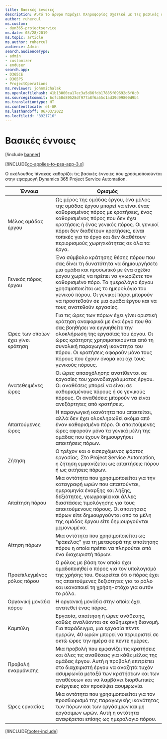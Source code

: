 ```yaml
---
title: Βασικές έννοιες
description: Αυτό το άρθρο παρέχει πληροφορίες σχετικά με τις βασικές έννοιες για τη διαχείριση πόρων στο Project Service Automation.
author: ruhercul
ms.custom:
- dyn365-projectservice
ms.date: 03/28/2019
ms.topic: article
ms.author: ruhercul
audience: Admin
search.audienceType:
- admin
- customizer
- enduser
search.app:
- D365CE
- D365PS
- ProjectOperations
ms.reviewer: johnmichalak
ms.openlocfilehash: 41b13000ca17ec3a5d86fdb17885f09692d6f0c0
ms.sourcegitcommit: 6cfc50d89528df977a8f6a55c1ad39d99800d9b4
ms.translationtype: HT
ms.contentlocale: el-GR
ms.lasthandoff: 06/03/2022
ms.locfileid: "8921716"
---
```

# <a name="key-concepts"></a>Βασικές έννοιες

[!include [banner](../includes/psa-now-project-operations.md)]

[!INCLUDE[cc-applies-to-psa-app-3.x](../includes/cc-applies-to-psa-app-3x.md)]

Ο ακόλουθος πίνακας καθορίζει τις βασικές έννοιες που χρησιμοποιούνται στην εφαρμογή Dynamics 365 Project Service Automation.

| Έννοια                    | Ορισμός |
|----------------------------|------------|
| Μέλος ομάδας έργου        | Ως μέρος της ομάδας έργου, ένα μέλος της ομάδας έργου μπορεί να είναι ένας καθορισμένος πόρος με κρατήσεις, ένας καθορισμένος πόρος που δεν έχει κρατήσεις ή ένας γενικός πόρος. Οι γενικοί πόροι δεν διαθέτουν κρατήσεις, είναι τοπικές για το έργο και δεν διαθέτουν περιορισμούς χωρητικότητας σε όλα τα έργα. |
| Γενικός πόρος έργου   | Ένα σύμβολο κράτησης θέσης πόρου που σας δίνει τη δυνατότητα να δημιουργήσετε μια ομάδα και προσωπικό με ένα σχέδιο έργου χωρίς να πρέπει να γνωρίζετε τον καθορισμένο πόρο. Το ημερολόγιο έργου χρησιμοποιείται ως το ημερολόγιο του γενικού πόρου. Οι γενικοί πόροι μπορούν να προστεθούν σε μια ομάδα έργου και να τους ανατεθούν εργασίες. |
| Ώρες των οποίων έχει γίνει κράτηση               | Για τις ώρες των πόρων έχει γίνει οριστική κράτηση αναφορικά με ένα έργο που θα σας βοηθήσει να εγγυηθείτε την ολοκλήρωση της εργασίας του έργου. Οι ώρες κράτησης χρησιμοποιούνται από τη συνολική παραγωγική ικανότητα του πόρου. Οι κρατήσεις αφορούν μόνο τους πόρους που έχουν όνομα και όχι τους γενικούς πόρους. |
| Ανατεθειμένες ώρες             | Οι ώρες απασχόλησης ανατίθενται σε εργασίες του χρονοδιαγράμματος έργου. Οι αναθέσεις μπορεί να είναι σε καθορισμένους πόρους ή σε γενικούς πόρους. Οι αναθέσεις μπορούν να είναι ανεξάρτητες από κρατήσεις. |
| Απαιτούμενες ώρες             | Η παραγωγική ικανότητα που απαιτείται, αλλά δεν έχει ολοκληρωθεί ακόμα από έναν καθορισμένο πόρο. Οι απαιτούμενες ώρες αφορούν μόνο τα γενικά μέλη της ομάδας που έχουν δημιουργήσει απαιτήσεις πόρων. |
| Ζήτηση                     | Ο τρέχον και ο εισερχόμενος φόρτος εργασίας. Στο Project Service Automation, η ζήτηση εμφανίζεται ως απαιτήσεις πόρου ή ως αιτήσεις πόρων. |
| Απαίτηση πόρου       | Μια οντότητα που χρησιμοποιείται για την καταγραφή ωρών που απαιτούνται, ημερομηνία έναρξης και λήξης, δεξιότητες, γεωγραφία και άλλες διαστάσεις τιμολόγησης για τους απαιτούμενους πόρους. Οι απαιτήσεις πόρων είτε δημιουργούνται από τα μέλη της ομάδας έργου είτε δημιουργούνται μεμονωμένα. |
| Αίτηση πόρων           | Μια οντότητα που χρησιμοποιείται ως "φάκελος" για τη μεταφορά της απαίτησης πόρου η οποία πρέπει να πληρούται από ένα διαχειριστή πόρων. |
| Προεπιλεγμένος ρόλος πόρου      | Ο ρόλος με βάση τον οποίο έχει ομαδοποιηθεί ο πόρος για τον υπολογισμό της χρήσης του. Θεωρείται ότι ο πόρος έχει τις απαιτούμενες δεξιότητες για το ρόλο και ικανοποιεί τη χρήση-στόχο για αυτόν το ρόλο. |
| Οργανική μονάδα πόρου | Η οργανική μονάδα στην οποία έχει ανατεθεί ένας πόρος. |
| Καμπύλη                    | Εργασία, απαίτηση ή ώρες ανάθεσης, καθώς αναλύονται σε καθημερινή διανομή. Για παράδειγμα, μια εργασία πέντε ημερών, 40 ωρών μπορεί να περιοριστεί σε οκτώ ώρες την ημέρα σε πέντε ημέρες. |
| Προβολή εναρμόνισης        | Μια προβολή που εμφανίζει τις κρατήσεις και όλες τις αναθέσεις για κάθε μέλος της ομάδας έργου. Αυτή η προβολή επιτρέπει στο διαχειριστή έργου να αναζητά τυχόν ασυμφωνία μεταξύ των κρατήσεων και των αναθέσεων και να λαμβάνει διορθωτικές ενέργειες εάν προκύψει ασυμφωνία. |
| Ώρες εργασίας                 | Μια οντότητα που χρησιμοποιείται για τον προσδιορισμό της παραγωγικής ικανότητας των πόρων και των εργάσιμων και μη εργάσιμων ωρών. Αυτή η οντότητα αναφέρεται επίσης ως ημερολόγιο πόρου. |


[!INCLUDE[footer-include](../includes/footer-banner.md)]
